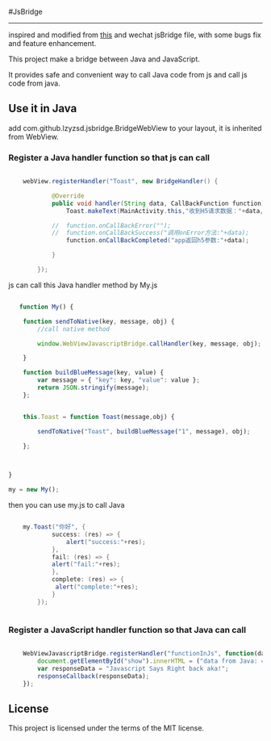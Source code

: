 #JsBridge

-----

inspired and modified from [this](https://github.com/jacin1/JsBridge) and wechat jsBridge file, with some bugs fix and feature enhancement.

This project make a bridge between Java and JavaScript.

It provides safe and convenient way to call Java code from js and call js code from java.

## 



## Use it in Java

add com.github.lzyzsd.jsbridge.BridgeWebView to your layout, it is inherited from WebView.

### Register a Java handler function so that js can call

```java

	webView.registerHandler("Toast", new BridgeHandler() {

			@Override
			public void handler(String data, CallBackFunction function) {
				Toast.makeText(MainActivity.this,"收到H5请求数据："+data,Toast.LENGTH_SHORT).show();

			//	function.onCallBackError("");
			//	function.onCallBackSuccess("调用onError方法:"+data);
				function.onCallBackCompleted("app返回h5参数:"+data);

			}

		});

```

js can call this Java handler method  by My.js

```javascript

   function My() {

    function sendToNative(key, message, obj) {
        //call native method

        window.WebViewJavascriptBridge.callHandler(key, message, obj);

    }

    function buildBlueMessage(key, value) {
        var message = { "key": key, "value": value };
        return JSON.stringify(message);
    };


    this.Toast = function Toast(message,obj) {

        sendToNative("Toast", buildBlueMessage("1", message), obj);

    };


    
}

my = new My();
```

then you can use my.js to call Java

```java

    my.Toast("你好", {
            success: (res) => {
                alert("success:"+res);
            },
            fail: (res) => {
            alert("fail:"+res);
            },
            complete: (res) => {
             alert("complete:"+res);
            }
        });
```

```javascript


```

### Register a JavaScript handler function so that Java can call

```javascript

    WebViewJavascriptBridge.registerHandler("functionInJs", function(data, responseCallback) {
        document.getElementById("show").innerHTML = ("data from Java: = " + data);
        var responseData = "Javascript Says Right back aka!";
        responseCallback(responseData);
    });

```



## License

This project is licensed under the terms of the MIT license.

